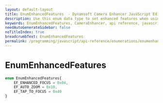 ```yaml
---
layout: default-layout
title: EnumEnhancedFeatures  - Dynamsoft Camera Enhancer JavaScript Edition API
description: Use this enum data type to set enhanced features when using Dynamsoft Camera Enhancer JavaScript Edition in your project.
keywords: EnumEnhancedFeatures, CameraEnhancer, api reference, javascript, js
needAutoGenerateSidebar: false
noTitleIndex: true
breadcrumbText: EnumEnhancedFeatures
permalink: /programming/javascript/api-reference/enumerations/enumenhancedfeatures.html
---
```



# EnumEnhancedFeatures

```typescript
enum EnumEnhancedFeatures{
    EF_ENHANCED_FOCUS = 0x04,
    EF_AUTO_ZOOM = 0x10,
    EF_TAP_TO_FOCUS = 0x40
}
```